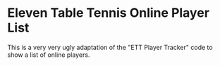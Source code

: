 # Eleven Table Tennis Online Player List

This is a very very ugly adaptation of the "ETT Player Tracker" code to show a list of online players.